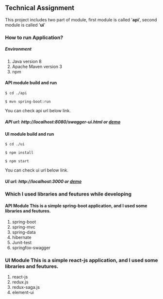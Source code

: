 
  
## Technical Assignment  
  
This project includes two part of module, first module is called '**api**', second module is called '**ui**'  
  
  
### How to run Application?   
##### Environment  
1. Java version 8  
2. Apache Maven version 3  
3. npm   
  
#### API  module build and run  
```  
$ cd ./api  
```  
```  
$ mvn spring-boot:run  
```  
You can check api url below link.  
##### API url: http://localhost:8080/swagger-ui.html  or [demo](http://technicalassignmentapi-env.nbfhgqayqz.us-east-1.elasticbeanstalk.com/swagger-ui.html)
  
#### UI  module build and run  
```  
$ cd ./ui  
```  
```  
$ npm install  
```  
```  
$ npm start  
```  
You can check ui url below link.  
##### UI url: http://localhost:3000  or [demo](http://technical-assignment-ui.s3-website-us-east-1.amazonaws.com/)
  
### Which I used libraries and feutures while developing  
  
#### API Module This is a simple spring-boot application, and I used some libraries and feutures.  
  
1. spring-boot  
2. spring-mvc  
2. spring-data  
3. hibernate  
4. Junit-test  
5. springfox-swagger   
  
### UI Module This is a simple react-js application, and I used some libraries and feutures.  
  
1. react-js   
2. redux.js   
2. redux-saga.js   
3. element-ui